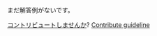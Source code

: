 
まだ解答例がないです。

[コントリビュートしませんか](https://github.com/BFEdev/BFE.dev-solutions/blob/main/question/tilde-vs-caret-in-package.json_ja.md)?  [Contribute guideline](https://github.com/BFEdev/BFE.dev-solutions#how-to-contribute)
